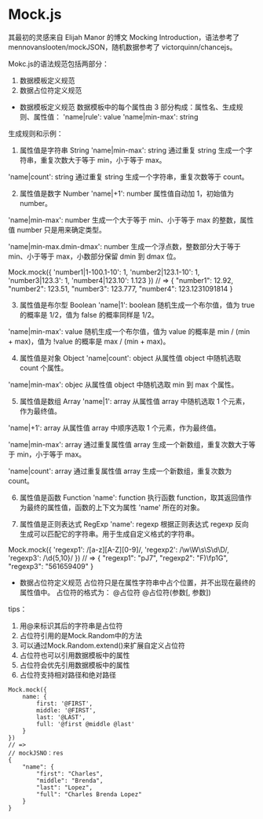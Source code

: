# Mock.js 
其最初的灵感来自 Elijah Manor 的博文 Mocking Introduction，语法参考了 mennovanslooten/mockJSON，随机数据参考了 victorquinn/chancejs。

Mokc.js的语法规范包括两部分：
1. 数据模板定义规范
2. 数据占位符定义规范

- 数据模板定义规范
数据模板中的每个属性由 3 部分构成：属性名、生成规则、属性值：
'name|rule': value
'name|min-max': string

生成规则和示例：
1. 属性值是字符串 String
'name|min-max': string
通过重复 string 生成一个字符串，重复次数大于等于 min，小于等于 max。

'name|count': string
通过重复 string 生成一个字符串，重复次数等于 count。

2. 属性值是数字 Number
'name|+1': number
属性值自动加 1，初始值为 number。

'name|min-max': number
生成一个大于等于 min、小于等于 max 的整数，属性值 number 只是用来确定类型。

'name|min-max.dmin-dmax': number
生成一个浮点数，整数部分大于等于 min、小于等于 max，小数部分保留 dmin 到 dmax 位。

Mock.mock({
    'number1|1-100.1-10': 1,
    'number2|123.1-10': 1,
    'number3|123.3': 1,
    'number4|123.10': 1.123
})
// =>
{
    "number1": 12.92,
    "number2": 123.51,
    "number3": 123.777,
    "number4": 123.1231091814
}

3. 属性值是布尔型 Boolean
'name|1': boolean
随机生成一个布尔值，值为 true 的概率是 1/2，值为 false 的概率同样是 1/2。

'name|min-max': value
随机生成一个布尔值，值为 value 的概率是 min / (min + max)，值为 !value 的概率是 max / (min + max)。

4. 属性值是对象 Object
'name|count': object
从属性值 object 中随机选取 count 个属性。

'name|min-max': objec
从属性值 object 中随机选取 min 到 max 个属性。

5. 属性值是数组 Array
'name|1': array
从属性值 array 中随机选取 1 个元素，作为最终值。

'name|+1': array
从属性值 array 中顺序选取 1 个元素，作为最终值。

'name|min-max': array
通过重复属性值 array 生成一个新数组，重复次数大于等于 min，小于等于 max。

'name|count': array
通过重复属性值 array 生成一个新数组，重复次数为 count。

6. 属性值是函数 Function
'name': function
执行函数 function，取其返回值作为最终的属性值，函数的上下文为属性 'name' 所在的对象。

7. 属性值是正则表达式 RegExp
'name': regexp
根据正则表达式 regexp 反向生成可以匹配它的字符串。用于生成自定义格式的字符串。

Mock.mock({
    'regexp1': /[a-z][A-Z][0-9]/,
    'regexp2': /\w\W\s\S\d\D/,
    'regexp3': /\d{5,10}/
})
// =>
{
    "regexp1": "pJ7",
    "regexp2": "F)\fp1G",
    "regexp3": "561659409"
}

- 数据占位符定义规范
占位符只是在属性字符串中占个位置，并不出现在最终的属性值中。
占位符的格式为：
@占位符
@占位符(参数[, 参数])

tips：
1. 用@来标识其后的字符串是占位符
2. 占位符引用的是Mock.Random中的方法
3. 可以通过Mock.Random.extend()来扩展自定义占位符
4. 占位符也可以引用数据模板中的属性
5. 占位符会优先引用数据模板中的属性
6. 占位符支持相对路径和绝对路径

```
Mock.mock({
    name: {
        first: '@FIRST',
        middle: '@FIRST',
        last: '@LAST',
        full: '@first @middle @last'
    }
})
// =>
// mockJSNO：res
{
    "name": {
        "first": "Charles",
        "middle": "Brenda",
        "last": "Lopez",
        "full": "Charles Brenda Lopez"
    }
}